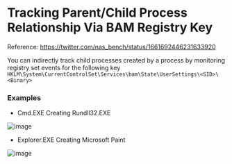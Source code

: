 # Tracking Parent/Child Process Relationship Via BAM Registry Key

Reference: https://twitter.com/nas_bench/status/1661692446231633920

You can indirectly track child processes created by a process by monitoring registry set events for the following key `HKLM\System\CurrentControlSet\Services\bam\State\UserSettings\<SID>\<Binary>`

### Examples

- Cmd.EXE Creating Rundll32.EXE

![image](https://github.com/nasbench/Misc-Research/assets/8741929/441ab7b4-d489-43a9-abf1-a5b59ab37340)

- Explorer.EXE Creating Microsoft Paint

![image](https://github.com/nasbench/Misc-Research/assets/8741929/60a2ce76-4335-407d-ab32-9dc986808215)
